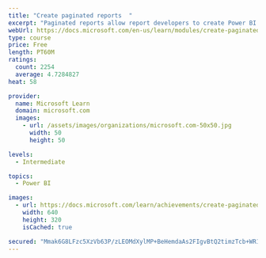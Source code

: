 ```yaml
---
title: "Create paginated reports  "
excerpt: "Paginated reports allow report developers to create Power BI artifacts that have tightly controlled rendering requirements. Paginated reports are ideal for creating sales invoices, receipts, purchase orders, and tabular data. This module will teach you how to create reports, add parameters, and work with tables and charts in paginated reports."
webUrl: https://docs.microsoft.com/en-us/learn/modules/create-paginated-reports-power-bi/
type: course
price: Free
length: PT60M
ratings:
  count: 2254
  average: 4.7284827
heat: 58

provider:
  name: Microsoft Learn
  domain: microsoft.com
  images:
    - url: /assets/images/organizations/microsoft.com-50x50.jpg
      width: 50
      height: 50

levels:
  - Intermediate

topics:
  - Power BI

images:
  - url: https://docs.microsoft.com/learn/achievements/create-paginated-reports-power-bi-social.png
    width: 640
    height: 320
    isCached: true

secured: "Mmak6G8LFzc5XzVb63P/zLEOMdXylMP+BeHemdaAs2FIgvBtQ2timzTcb+WR1lBkz6CdJWVZVRff3rUnvud6jU1bq+nfPQDBUi2+98T281biFB8Zh7mRXinGvpCItSUhZgiCP2emXkKBfWpLlnARTMO8l7BAqXkgMmVmsBBJlTLNtVnBiqn3vTdVn3d7ZOa2NxOB6nkEFmgW3ZpkPGNipmBCFyuIgI0MGlDhZx0zWYSkoyj1gpzhCDi4ntbYO21H5e15THU/W5PBFnnrBXr/KRV3VTJ8KsOiUisH5GKnei7A91hrPsQql53/fsqW/m1uRZctXm6s3w+CxKcQK0aV1eUR5i9OJyIqVXdJRcfJwwJs+BEQm3QyR2RPtjFAbkDExXMX5N7c77epiJ/2ZDOyFuYoeH0qldckVwFwOTr4k9w=;siaaoOjyO9t8vM1AeIBDLQ=="
---
```


